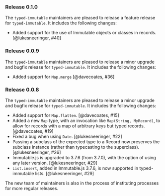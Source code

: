 ### Release 0.1.0

The `typed-immutable` maintainers are pleased to release a feature release
for `typed-immutable`. It includes the following changes:

  * Added support for the use of Immutable objects or classes in records.
    [@lukesneeringer, #40]


### Release 0.0.9

The `typed-immutable` maintainers are pleased to release a minor upgrade
and bugfix release for `typed-immutable`. It includes the following changes:

  * Added support for `Map.merge` [@davecoates, #36]

### Release 0.0.8

The `typed-immutable` maintainers are pleased to release a minor upgrade
and bugfix release for `typed-immutable`. It includes the following changes:

  * Added support for `Map.flatten`. [@davecoates, #15]
  * Added a new `Map` type, with an invocation like `Map(String, MyRecord)`,
    to allow for records with a map of arbitrary keys but typed records.
    [@davecoates, #19]
  * Fixed a bug when using `Date`. [@lukesneeringer, #22]
  * Passing a subclass of the expected type to a Record now preserves
    the subclass instance (rather than typecasting to the superclass).
    [@lukesneeringer, #26]
  * Immutable.js is upgraded to 3.7.6 (from 3.7.0), with the option of using
    any later version. [@lukesneeringer, #29]
  * `List.insert`, added in Immutable.js 3.7.6, is now supported in
    typed-immutable lists. [@lukesneeringer, #29]

The new team of maintainers is also in the process of instituting processes
for more regular releases.
